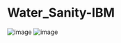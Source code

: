 # Water_Sanity-IBM
![image](https://user-images.githubusercontent.com/61368694/128064803-59617d7f-000b-435d-8418-bf2dcaef781d.png)
![image](https://user-images.githubusercontent.com/61368694/128065079-393683b8-185a-46b8-98d6-f24d599462b6.png)

